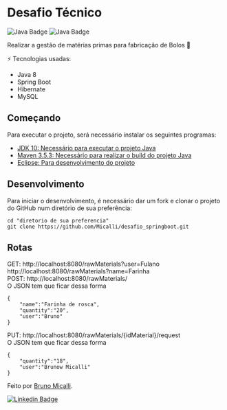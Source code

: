 # Desafio Técnico
![Java Badge](https://img.shields.io/badge/-Java-orange?style=flat-square&logo=Java&logoColor=white&link=#)
![Java Badge](https://img.shields.io/badge/-SpringBoot-orange?style=flat-square&logo=SpringBoot&logoColor=white&link=#)

Realizar a gestão de matérias primas para fabricação de Bolos 🍰

⚡ Tecnologias usadas:

* Java 8
* Spring Boot
* Hibernate
* MySQL

## Começando

Para executar o projeto, será necessário instalar os seguintes programas:

- [JDK 10: Necessário para executar o projeto Java](http://www.oracle.com/technetwork/java/javase/downloads/jdk10-downloads-4416644.html)
- [Maven 3.5.3: Necessário para realizar o build do projeto Java](http://mirror.nbtelecom.com.br/apache/maven/maven-3/3.5.3/binaries/apache-maven-3.5.3-bin.zip)
- [Eclipse: Para desenvolvimento do projeto](http://www.eclipse.org/downloads/packages/eclipse-ide-java-ee-developers/oxygen3a)

## Desenvolvimento

Para iniciar o desenvolvimento, é necessário dar um fork e clonar o projeto do GitHub num diretório de sua preferência:

```git
cd "diretorio de sua preferencia"
git clone https://github.com/Micalli/desafio_springboot.git
```

## Rotas

GET: http://localhost:8080/rawMaterials?user=Fulano <br>
     http://localhost:8080/rawMaterials?name=Farinha <br>
POST: http://localhost:8080/rawMaterials/ <br>
O JSON tem que ficar dessa forma
```
{
    "name":"Farinha de rosca",
    "quantity":"20",
    "user":"Bruno"
}
```
PUT: http://localhost:8080/rawMaterials/{idMaterial}/request<br>
O JSON tem que ficar dessa forma
```
{
    "quantity":"18",
    "user":"Brunow Micalli"
}
```
Feito por [Bruno Micalli](https://github.com/micalli).


[![Linkedin Badge](https://img.shields.io/badge/-Bruno_Micalli-blue?style=flat-square&logo=Linkedin&logoColor=white&link=https://www.linkedin.com/in/brunomicalli/)](https://www.linkedin.com/in/brunomicalli/)



